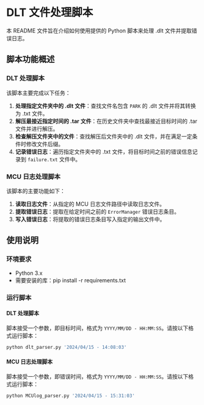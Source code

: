 # DLT 文件处理脚本

本 README 文件旨在介绍如何使用提供的 Python 脚本来处理 .dlt 文件并提取错误日志。

## 脚本功能概述

### DLT 处理脚本

该脚本主要完成以下任务：

1. **处理指定文件夹中的 .dlt 文件**：查找文件名包含 `PARK` 的 .dlt 文件并将其转换为 .txt 文件。
2. **解压最接近指定时间的 .tar 文件**：在历史文件夹中查找最接近目标时间的 .tar 文件并进行解压。
3. **检查解压文件夹中的文件**：查找解压后文件夹中的 .dlt 文件，并在满足一定条件时修改文件后缀。
4. **记录错误日志**：遍历指定文件夹中的 .txt 文件，将目标时间之前的错误信息记录到 `failure.txt` 文件中。

### MCU 日志处理脚本

该脚本的主要功能如下：

1. **读取日志文件**：从指定的 MCU 日志文件路径中读取日志文件。
2. **提取错误日志**：提取在给定时间之前的 `ErrorManager` 错误日志条目。
3. **写入错误日志**：将提取的错误日志条目写入指定的输出文件中。

## 使用说明

### 环境要求

- Python 3.x
- 需要安装的库：pip install -r requirements.txt

### 运行脚本

#### DLT 处理脚本

脚本接受一个参数，即目标时间，格式为 `YYYY/MM/DD - HH:MM:SS`。请按以下格式运行脚本：

```bash
python dlt_parser.py '2024/04/15 - 14:08:03'
```

#### MCU 日志处理脚本

脚本接受一个参数，即错误时间，格式为 `YYYY/MM/DD - HH:MM:SS`。请按以下格式运行脚本：

```bash
python MCUlog_parser.py '2024/04/15 - 15:31:03'
```

